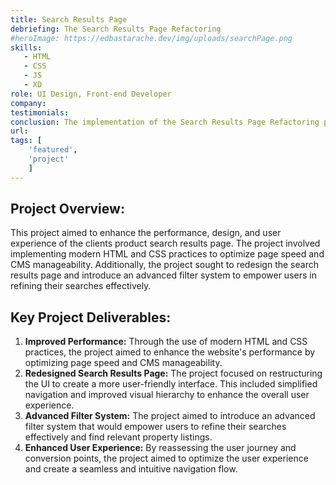 ```yaml
---
title: Search Results Page
debriefing: The Search Results Page Refactoring
#heroImage: https://edbastarache.dev/img/uploads/searchPage.png
skills:
   - HTML
   - CSS
   - JS
   - XD
role: UI Design, Front-end Developer
company: 
testimonials:
conclusion: The implementation of the Search Results Page Refactoring project is expected to bring significant improvements to the client's website. The redesigned search results page, modern HTML and CSS implementation, advanced filter system, and enhanced user experience are anticipated to drive increased user engagement and improved conversion rates. The project has successfully leveraged competitor analysis and valuable research insights to ensure that the client's website stands out from the competition.
url:
tags: [
	'featured',
	'project'
	]
---
```


## Project Overview:
This project aimed to enhance the performance, design, and user experience of the clients product search results page. The project involved implementing modern HTML and CSS practices to optimize page speed and CMS manageability. Additionally, the project sought to redesign the search results page and introduce an advanced filter system to empower users in refining their searches effectively.

## Key Project Deliverables:
1. **Improved Performance:** Through the use of modern HTML and CSS practices, the project aimed to enhance the website's performance by optimizing page speed and CMS manageability.
2. **Redesigned Search Results Page:** The project focused on restructuring the UI to create a more user-friendly interface. This included simplified navigation and improved visual hierarchy to enhance the overall user experience.
3. **Advanced Filter System:** The project aimed to introduce an advanced filter system that would empower users to refine their searches effectively and find relevant property listings.
4. **Enhanced User Experience:** By reassessing the user journey and conversion points, the project aimed to optimize the user experience and create a seamless and intuitive navigation flow.

